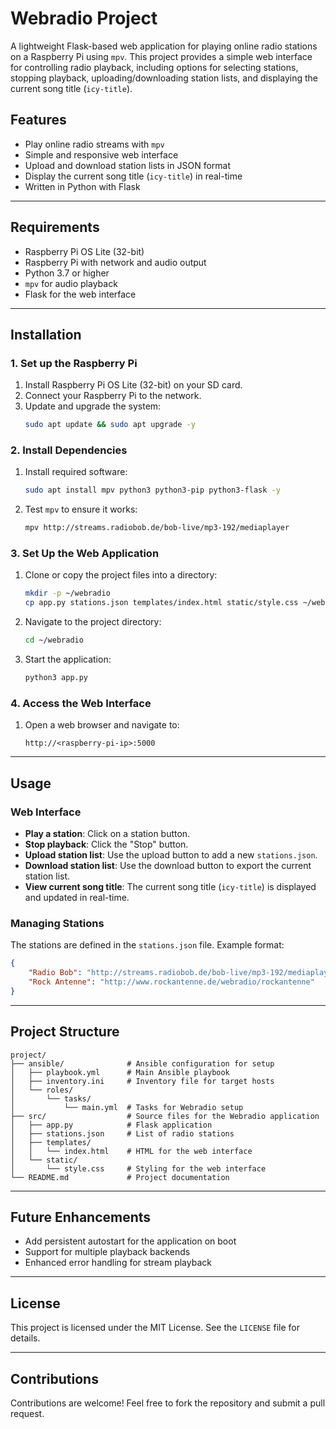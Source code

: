 # Webradio Project

A lightweight Flask-based web application for playing online radio stations on a Raspberry Pi using `mpv`. This project provides a simple web interface for controlling radio playback, including options for selecting stations, stopping playback, uploading/downloading station lists, and displaying the current song title (`icy-title`).

## Features

- Play online radio streams with `mpv`
- Simple and responsive web interface
- Upload and download station lists in JSON format
- Display the current song title (`icy-title`) in real-time
- Written in Python with Flask

---

## Requirements

- Raspberry Pi OS Lite (32-bit)
- Raspberry Pi with network and audio output
- Python 3.7 or higher
- `mpv` for audio playback
- Flask for the web interface

---

## Installation

### 1. Set up the Raspberry Pi

1. Install Raspberry Pi OS Lite (32-bit) on your SD card.
2. Connect your Raspberry Pi to the network.
3. Update and upgrade the system:
   ```bash
   sudo apt update && sudo apt upgrade -y
   ```

### 2. Install Dependencies

1. Install required software:
   ```bash
   sudo apt install mpv python3 python3-pip python3-flask -y
   ```
2. Test `mpv` to ensure it works:
   ```bash
   mpv http://streams.radiobob.de/bob-live/mp3-192/mediaplayer
   ```

### 3. Set Up the Web Application

1. Clone or copy the project files into a directory:
   ```bash
   mkdir -p ~/webradio
   cp app.py stations.json templates/index.html static/style.css ~/webradio/
   ```
2. Navigate to the project directory:
   ```bash
   cd ~/webradio
   ```
3. Start the application:
   ```bash
   python3 app.py
   ```

### 4. Access the Web Interface

1. Open a web browser and navigate to:
   ```
   http://<raspberry-pi-ip>:5000
   ```

---

## Usage

### Web Interface

- **Play a station**: Click on a station button.
- **Stop playback**: Click the "Stop" button.
- **Upload station list**: Use the upload button to add a new `stations.json`.
- **Download station list**: Use the download button to export the current station list.
- **View current song title**: The current song title (`icy-title`) is displayed and updated in real-time.

### Managing Stations

The stations are defined in the `stations.json` file. Example format:
```json
{
    "Radio Bob": "http://streams.radiobob.de/bob-live/mp3-192/mediaplayer",
    "Rock Antenne": "http://www.rockantenne.de/webradio/rockantenne"
}
```

---

## Project Structure

```
project/
├── ansible/              # Ansible configuration for setup
│   ├── playbook.yml      # Main Ansible playbook
│   ├── inventory.ini     # Inventory file for target hosts
│   └── roles/
│       └── tasks/
│           └── main.yml  # Tasks for Webradio setup
├── src/                  # Source files for the Webradio application
│   ├── app.py            # Flask application
│   ├── stations.json     # List of radio stations
│   ├── templates/
│   │   └── index.html    # HTML for the web interface
│   └── static/
│       └── style.css     # Styling for the web interface
└── README.md             # Project documentation
```

---

## Future Enhancements

- Add persistent autostart for the application on boot
- Support for multiple playback backends
- Enhanced error handling for stream playback

---

## License

This project is licensed under the MIT License. See the `LICENSE` file for details.

---

## Contributions

Contributions are welcome! Feel free to fork the repository and submit a pull request.
